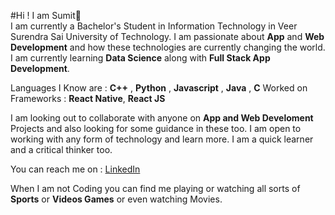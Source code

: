 #Hi ! I am Sumit👋
</br>
I am currently a Bachelor's Student in Information Technology in Veer Surendra Sai University of Technology. I am passionate about **App** and **Web Development** and how these technologies are currently changing the world. I am currently learning **Data Science** along with **Full Stack App Development**.

Languages I Know are : **C++** , **Python** , **Javascript** , **Java** , **C**
Worked on Frameworks : **React Native**, **React JS**

I am looking out to collaborate with anyone on **App and Web Develoment** Projects and also looking for some guidance in these too. I am open to working with any form of technology and learn more. I am a quick learner and a critical thinker too.

You can reach me on : [LinkedIn](https://www.linkedin.com/in/sumit-sagar-l-55a5a0121/)

When I am not Coding you can find me playing or watching all sorts of **Sports** or **Videos Games** or even watching Movies.
